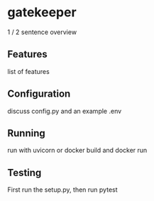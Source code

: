 # gatekeeper

1 / 2 sentence overview

## Features

list of features

## Configuration

discuss config.py and an example .env

## Running

run with uvicorn or docker build and docker run

## Testing

First run the setup.py, then run pytest
